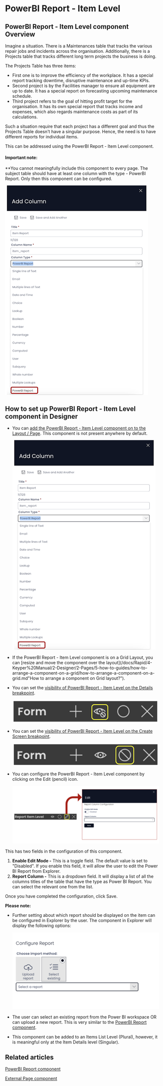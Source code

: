 # PowerBI Report - Item Level

## PowerBI Report - Item Level component Overview

Imagine a situation. There is a Maintenances table that tracks the various repair jobs and incidents across the organisation. Additionally, there is a Projects table that tracks different long term projects the business is doing.

The Projects Table has three items:

- First one is to improve the efficiency of the workplace. It has a special report tracking downtime, disruptive maintenance and up-time KPIs.
- Second project is by the Facilities manager to ensure all equipment are up to date. It has a special report on forecasting upcoming maintenance schedule.
- Third project refers to the goal of hitting profit target for the organisation. It has its own special report that tracks income and expenses, which also regards maintenance costs as part of its calculations.

Such a situation require that each project has a different goal and thus the Projects Table doesn't have a singular purpose. Hence, the need is to have different reports for individual items.

This can be addressed using the PowerBI Report - Item Level component.

#### Important note:

**You cannot meaningfully include this component to every page. The subject table should have at least one column with the type - PowerBI Report. Only then this component can be configured.  
  
![PowerBI column](<PowerBI column.png>)

## How to set up PowerBI Report - Item Level component in Designer

- You can [add the PowerBI Report - Item Level component on to the Layout / Page](/docs/Rapid/4-Keyper%20Manual/2-Designer/2-Pages/5-how-to-guides/how-to-add-a-component/how-to-add-a-component.md "How to add a component to a Layout / Page?"). This component is not present anywhere by default. 
    
    ![Component list](<Component list.png>)

- If the PowerBI Report - Item Level component is on a Grid Layout, you can [resize and move the component over the layout](/docs/Rapid/4-Keyper%20Manual/2-Designer/2-Pages/5-how-to-guides/how-to-arrange-a-component-on-a-grid/how-to-arrange-a-component-on-a-grid.md"How to arrange a component on Grid layout?").

- You can set the [visibility of PowerBI Report - Item Level on the Details breakpoint](/docs/Rapid/4-Keyper%20Manual/2-Designer/2-Pages/5-how-to-guides/how-to-hide-components-on-breakpoints/how-to-hide-components-on-breakpoints.md "How to set a component to be visible / hidden on 'Item Details' and 'Create' breakpoints?").   
    
    ![Visibility toggle](<../Visiblity toggle.png>)

- You can set the [visibility of PowerBI Report - Item Level on the Create Screen breakpoint](/docs/Rapid/4-Keyper%20Manual/2-Designer/2-Pages/5-how-to-guides/how-to-hide-components-on-breakpoints/how-to-hide-components-on-breakpoints.md "How to set a component to be visible / hidden on 'Item Details' and 'Create' breakpoints?").   
    
    ![Display toggle](<../Display toggle.png>)

- You can configure the PowerBI Report - Item Level component by clicking on the Edit (pencil) icon. 

    ![Configuration panel](<Configuration panel.png>)

This has two fields in the configuration of this component.

1. **Enable Edit Mode -** This is a toggle field. The default value is set to "Disabled". If you enable this field, it will allow the user to edit the Power BI Report from Explorer.
2. **Report Column -** This is a dropdown field. It will display a list of all the columns titles of the table that have the type as Power BI Report. You can select the relevant one from the list.

Once you have completed the configuration, click Save.

**Please note:**

- Further setting about which report should be displayed on the item can be configured in Explorer by the user. The component in Explorer will display the following options: 
    
    ![Configuring item level component in Explorer](<Configuring item level component in Explorer.png>)

- The user can select an existing report from the Power BI workspace OR can upload a new report. This is very similar to the [PowerBI Report component](/docs/Rapid/4-Keyper%20Manual/2-Designer/2-Pages/3-Components/power-bi/power-bi.md  "What is a PowerBi Report component on a Layout / Page?").

- This component can be added to an Items List Level (Plural), however, it is meaningful only at the Item Details level (Singular).

## Related articles

[PowerBI Report component](/docs/Rapid/4-Keyper%20Manual/2-Designer/2-Pages/3-Components/power-bi/power-bi.md "What is a PowerBi Report component on a Layout / Page?")

[External Page component](/docs/Rapid/4-Keyper%20Manual/2-Designer/2-Pages/3-Components/external-page/external-page.md "What is an External Page component on a Layout / Page?")

